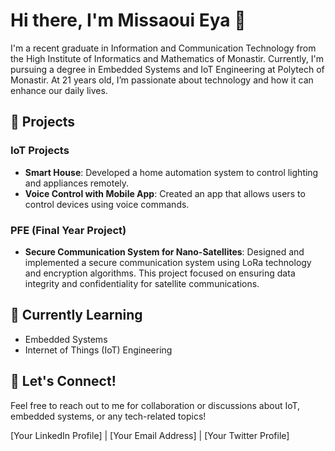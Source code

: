 # Hi there, I'm Missaoui Eya 👋

I'm a recent graduate in Information and Communication Technology from the High Institute of Informatics and Mathematics of Monastir. Currently, I'm pursuing a degree in Embedded Systems and IoT Engineering at Polytech of Monastir. At 21 years old, I’m passionate about technology and how it can enhance our daily lives.

## 🚀 Projects

### IoT Projects
- **Smart House**: Developed a home automation system to control lighting and appliances remotely.
- **Voice Control with Mobile App**: Created an app that allows users to control devices using voice commands.

### PFE (Final Year Project)
- **Secure Communication System for Nano-Satellites**: Designed and implemented a secure communication system using LoRa technology and encryption algorithms. This project focused on ensuring data integrity and confidentiality for satellite communications.

## 🌱 Currently Learning
- Embedded Systems
- Internet of Things (IoT) Engineering

## 💬 Let's Connect!
Feel free to reach out to me for collaboration or discussions about IoT, embedded systems, or any tech-related topics!

[Your LinkedIn Profile] | [Your Email Address] | [Your Twitter Profile]

